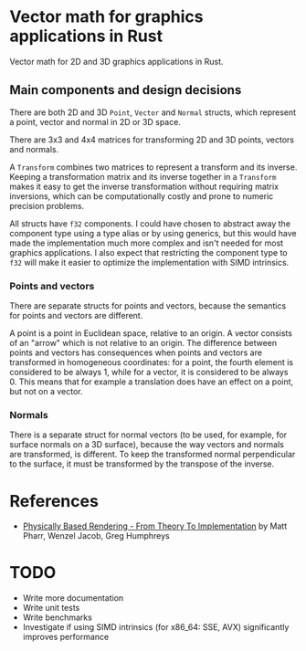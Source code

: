 # Vector math for graphics applications in Rust

Vector math for 2D and 3D graphics applications in Rust.

## Main components and design decisions

There are both 2D and 3D `Point`, `Vector` and `Normal` structs, which represent a point, vector and normal in 2D or 3D space.

There are 3x3 and 4x4 matrices for transforming 2D and 3D points, vectors and normals.

A `Transform` combines two matrices to represent a transform and its inverse. Keeping a transformation matrix and its inverse together in a `Transform`
makes it easy to get the inverse transformation without requiring matrix inversions, which can be computationally costly and prone to numeric precision
problems.

All structs have `f32` components. I could have chosen to abstract away the component type using a type alias or by using generics, but this would have
made the implementation much more complex and isn't needed for most graphics applications. I also expect that restricting the component type to `f32`
will make it easier to optimize the implementation with SIMD intrinsics.

### Points and vectors

There are separate structs for points and vectors, because the semantics for points and vectors are different.

A point is a point in Euclidean space, relative to an origin. A vector consists of an "arrow" which is not relative to an origin. The difference between
points and vectors has consequences when points and vectors are transformed in homogeneous coordinates: for a point, the fourth element is considered
to be always 1, while for a vector, it is considered to be always 0. This means that for example a translation does have an effect on a point, but not
on a vector.

### Normals

There is a separate struct for normal vectors (to be used, for example, for surface normals on a 3D surface), because the way vectors and normals are
transformed, is different. To keep the transformed normal perpendicular to the surface, it must be transformed by the transpose of the inverse.

# References

- [Physically Based Rendering - From Theory To Implementation](https://pbrt.org/) by Matt Pharr, Wenzel Jacob, Greg Humphreys

# TODO

- Write more documentation
- Write unit tests
- Write benchmarks
- Investigate if using SIMD intrinsics (for x86_64: SSE, AVX) significantly improves performance
